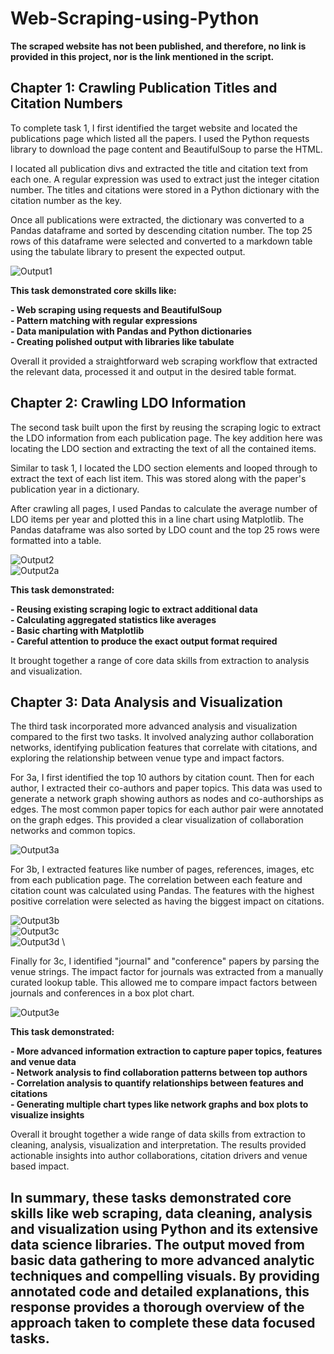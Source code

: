 # Web-Scraping-using-Python
**The scraped website has not been published, and therefore, no link is provided in this project, nor is the link mentioned in the script.**
## Chapter 1: Crawling Publication Titles and Citation Numbers

To complete task 1, I first identified the target website and located the publications page which listed all the papers. I used the Python requests library to download the page content and BeautifulSoup to parse the HTML. 

I located all publication divs and extracted the title and citation text from each one. A regular expression was used to extract just the integer citation number. The titles and citations were stored in a Python dictionary with the citation number as the key. 

Once all publications were extracted, the dictionary was converted to a Pandas dataframe and sorted by descending citation number. The top 25 rows of this dataframe were selected and converted to a markdown table using the tabulate library to present the expected output.

![Output1](task-1-out.png)

**This task demonstrated core skills like:**

**- Web scraping using requests and BeautifulSoup** \
**- Pattern matching with regular expressions** \
**- Data manipulation with Pandas and Python dictionaries** \
**- Creating polished output with libraries like tabulate**

Overall it provided a straightforward web scraping workflow that extracted the relevant data, processed it and output in the desired table format.

## Chapter 2: Crawling LDO Information

The second task built upon the first by reusing the scraping logic to extract the LDO information from each publication page. The key addition here was locating the LDO section and extracting the text of all the contained items. 

Similar to task 1, I located the LDO section elements and looped through to extract the text of each list item. This was stored along with the paper's publication year in a dictionary. 

After crawling all pages, I used Pandas to calculate the average number of LDO items per year and plotted this in a line chart using Matplotlib. The Pandas dataframe was also sorted by LDO count and the top 25 rows were formatted into a table.

![Output2](task-2-out.png) \
![Output2a](task-2-scat.png)


**This task demonstrated:**

**- Reusing existing scraping logic to extract additional data** \
**- Calculating aggregated statistics like averages** \
**- Basic charting with Matplotlib** \
**- Careful attention to produce the exact output format required**

It brought together a range of core data skills from extraction to analysis and visualization.

## Chapter 3: Data Analysis and Visualization

The third task incorporated more advanced analysis and visualization compared to the first two tasks. It involved analyzing author collaboration networks, identifying publication features that correlate with citations, and exploring the relationship between venue type and impact factors.

For 3a, I first identified the top 10 authors by citation count. Then for each author, I extracted their co-authors and paper topics. This data was used to generate a network graph showing authors as nodes and co-authorships as edges. The most common paper topics for each author pair were annotated on the graph edges. This provided a clear visualization of collaboration networks and common topics.

![Output3a](task-3a-out.png)


For 3b, I extracted features like number of pages, references, images, etc from each publication page. The correlation between each feature and citation count was calculated using Pandas. The features with the highest positive correlation were selected as having the biggest impact on citations.

![Output3b](task-3b-bar.png) \
![Output3c](task-3b-out.png) \
![Output3d](task-3b-heatmap.png) \

Finally for 3c, I identified "journal" and "conference" papers by parsing the venue strings. The impact factor for journals was extracted from a manually curated lookup table. This allowed me to compare impact factors between journals and conferences in a box plot chart.

![Output3e](task-3c-out.png) 


**This task demonstrated:**

**- More advanced information extraction to capture paper topics, features and venue data** \
**- Network analysis to find collaboration patterns between top authors** \
**- Correlation analysis to quantify relationships between features and citations** \
**- Generating multiple chart types like network graphs and box plots to visualize insights**

Overall it brought together a wide range of data skills from extraction to cleaning, analysis, visualization and interpretation. The results provided actionable insights into author collaborations, citation drivers and venue based impact.

## In summary, these tasks demonstrated core skills like web scraping, data cleaning, analysis and visualization using Python and its extensive data science libraries. The output moved from basic data gathering to more advanced analytic techniques and compelling visuals. By providing annotated code and detailed explanations, this response provides a thorough overview of the approach taken to complete these data focused tasks.
